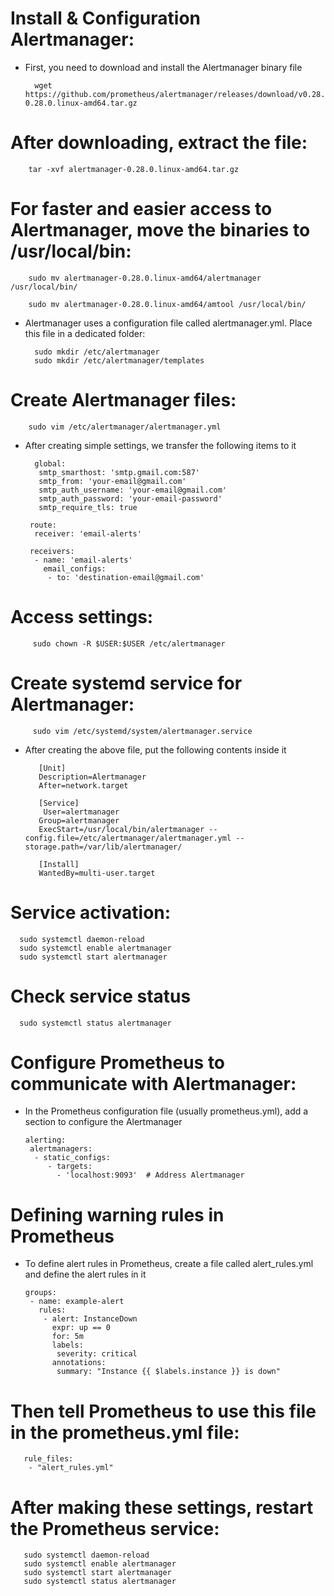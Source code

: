 # Install & Configuration Alertmanager:
* First, you need to download and install the Alertmanager binary file

        wget https://github.com/prometheus/alertmanager/releases/download/v0.28.0/alertmanager-0.28.0.linux-amd64.tar.gz

# After downloading, extract the file:
        tar -xvf alertmanager-0.28.0.linux-amd64.tar.gz
# For faster and easier access to Alertmanager, move the binaries to /usr/local/bin:
        sudo mv alertmanager-0.28.0.linux-amd64/alertmanager /usr/local/bin/
        
        sudo mv alertmanager-0.28.0.linux-amd64/amtool /usr/local/bin/

* Alertmanager uses a configuration file called alertmanager.yml. Place this file in a dedicated folder:

        sudo mkdir /etc/alertmanager
        sudo mkdir /etc/alertmanager/templates

# Create Alertmanager files:
        sudo vim /etc/alertmanager/alertmanager.yml
* After creating simple settings, we transfer the following items to it


        global:
         smtp_smarthost: 'smtp.gmail.com:587'
         smtp_from: 'your-email@gmail.com'
         smtp_auth_username: 'your-email@gmail.com'
         smtp_auth_password: 'your-email-password'
         smtp_require_tls: true

       route:
        receiver: 'email-alerts'

       receivers:
        - name: 'email-alerts'
          email_configs:
           - to: 'destination-email@gmail.com'



# Access settings:
         sudo chown -R $USER:$USER /etc/alertmanager
# Create systemd service for Alertmanager:
         sudo vim /etc/systemd/system/alertmanager.service
* After creating the above file, put the following contents inside it
  
         [Unit]
         Description=Alertmanager
         After=network.target

         [Service]
          User=alertmanager
         Group=alertmanager
         ExecStart=/usr/local/bin/alertmanager --config.file=/etc/alertmanager/alertmanager.yml --storage.path=/var/lib/alertmanager/

         [Install]
         WantedBy=multi-user.target

# Service activation:
      sudo systemctl daemon-reload
      sudo systemctl enable alertmanager
      sudo systemctl start alertmanager

# Check service status
      sudo systemctl status alertmanager


# Configure Prometheus to communicate with Alertmanager:
* In the Prometheus configuration file (usually prometheus.yml), add a section to configure the Alertmanager

      alerting:
       alertmanagers:
        - static_configs:
           - targets:
             - 'localhost:9093'  # Address Alertmanager


# Defining warning rules in Prometheus
* To define alert rules in Prometheus, create a file called alert_rules.yml and define the alert rules in it


      groups:
       - name: example-alert
         rules:
          - alert: InstanceDown
            expr: up == 0
            for: 5m
            labels:
             severity: critical
            annotations:
             summary: "Instance {{ $labels.instance }} is down"


# Then tell Prometheus to use this file in the prometheus.yml file:
       rule_files:
        - "alert_rules.yml"

# After making these settings, restart the Prometheus service:
       sudo systemctl daemon-reload
       sudo systemctl enable alertmanager
       sudo systemctl start alertmanager
       sudo systemctl status alertmanager








